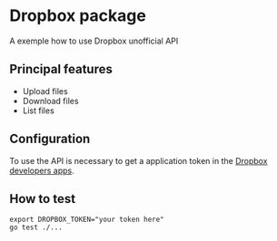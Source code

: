 # Dropbox package

A exemple how to use Dropbox unofficial API

## Principal features

- Upload files
- Download files
- List files

## Configuration

To use the API is necessary to get a application token in the [Dropbox developers apps](https://www.dropbox.com/developers/apps).

## How to test

```console
export DROPBOX_TOKEN="your token here"
go test ./...
```
